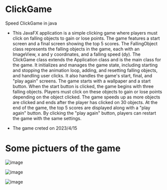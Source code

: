 # ClickGame
Speed ClickGame in java

* This JavaFX application is a simple clicking game where players must click on falling objects to gain or lose points. The game features a start screen and a final screen showing the top 5 scores. The FallingObject class represents the falling objects in the game, each with an ImageView, x and y coordinates, and a falling speed (dy).
The ClickGame class extends the Application class and is the main class for the game. It initializes and manages the game state, including starting and stopping the animation loop, adding, and resetting falling objects, and handling user clicks. It also handles the game's start, final, and "play again" screens.
The game starts with a wallpaper and a start button. When the start button is clicked, the game begins with three falling objects. Players must click on these objects to gain or lose points depending on the object clicked. The game speeds up as more objects are clicked and ends after the player has clicked on 30 objects.
At the end of the game, the top 5 scores are displayed along with a "play again" button. By clicking the "play again" button, players can restart the game with the same settings.

* The game creted on 2023/4/15
# Some pictuers of the game


![image](https://github.com/q55/ClickGame/assets/107367949/3ee8a77e-f4b3-42a1-ac15-7d578016414c)


![image](https://github.com/q55/ClickGame/assets/107367949/e9c3be7a-e082-41ee-9fa4-e50b199cd40a)

![image](https://github.com/q55/ClickGame/assets/107367949/c95e4823-7ac5-4783-b16b-13ad7242bf8b)
